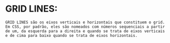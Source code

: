 # GRID LINES:
    GRID LINES são os eixos verticais e horizontais que constituem o grid.
    Em CSS, por padrão, eles são nomeados com números sequenciais a partir
    de um, da esquerda para a direita e quando se trata de eixos verticais
    e de cima para baixo quando se trata de eixos horizontais.